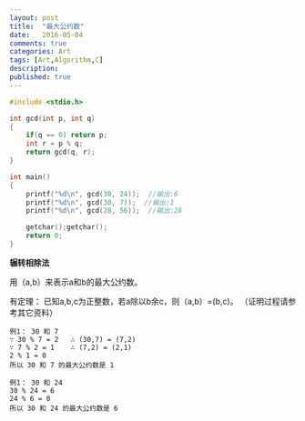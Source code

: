 ```yaml
---
layout: post
title:  "最大公约数"
date:   2016-05-04
comments: true
categories: Art
tags: [Art,Algorithm,C]
description:
published: true
---
```



```c++
#include <stdio.h>

int gcd(int p, int q)
{
    if(q == 0) return p;
    int r = p % q;
    return gcd(q, r);
}

int main()
{
    printf("%d\n", gcd(30, 24));  //输出:6
    printf("%d\n", gcd(30, 7));  //输出:1
    printf("%d\n", gcd(28, 56));  //输出:28

    getchar();getchar();
    return 0;
}
```

**辗转相除法**

用（a,b）来表示a和b的最大公约数。

有定理： 已知a,b,c为正整数，若a除以b余c，则（a,b）=(b,c)。 （证明过程请参考其它资料）

```
例1： 30 和 7
∵ 30 % 7 = 2   ∴ (30,7) = (7,2)
∵ 7 % 2 = 1    ∴ (7,2) = (2,1)
2 % 1 = 0
所以 30 和 7 的最大公约数是 1
```

```
例1： 30 和 24
30 % 24 = 6
24 % 6 = 0
所以 30 和 24 的最大公约数是 6
```
